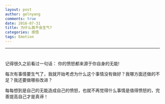 ```yaml
---
layout: post
author: gelnyang
comments: true
date: 2016-07-31
title: 为什么我不会生气?
categories: 感悟
tags: Emotion
---
```

---
# 

记得很久之前看过一句话： 你的愤怒都来源于你自身的无能!

每次有事情要生气了，我就开始考虑为什么这个事情没有做好？我哪方面还做的不足？我还要做哪些改进？

每每想到是自己的无能造成自己的愤怒，也就不再觉得什么事情是值得愤怒的，完善提高自己才是真谛！


